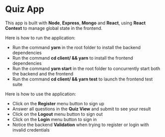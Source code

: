 # Quiz App

This app is built with **Node**, **Express**, **Mongo** and **React**, using **React Context** to manage global state in the frontend.

Here is how to run the application:

- Run the command **yarn** in the root folder to install the backend dependencies 
- Run the command **cd client/ && yarn** to install the frontend  dependencies 
- Run the command **yarn start** in the root folder to concurrently start both the backend and the frontend
- Run the command **cd client/ && yarn test** to launch the frontend test suite

Here is how to use the application:

- Click on the **Register** menu button to sign up
- Answer all questions in the **Quiz View** and submit to see your result
- Click on the **Logout** menu button to sign out
- Click on the **Login** menu button to sign in
- Notice the backend **Validation** when trying to register or login with invalid credentials